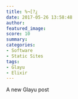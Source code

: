 ```yaml
---
title: %¬[?¿
date: 2017-05-26 13:58:48
author:
featured_image:
score: 10
summary:
categories:
- Software
- Static Sites
tags:
- Glayu
- Elixir
---
```

A new Glayu post
